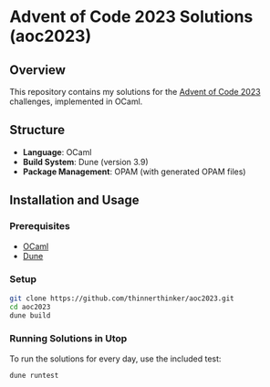 # Advent of Code 2023 Solutions (aoc2023)

## Overview
This repository contains my solutions for the [Advent of Code 2023](https://adventofcode.com/2023) challenges, implemented in OCaml.

## Structure
- **Language**: OCaml
- **Build System**: Dune (version 3.9)
- **Package Management**: OPAM (with generated OPAM files)

## Installation and Usage
### Prerequisites
- [OCaml](https://ocaml.org/)
- [Dune](https://dune.build/)

### Setup
   ```bash
   git clone https://github.com/thinnerthinker/aoc2023.git
   cd aoc2023
   dune build
   ```

### Running Solutions in Utop
To run the solutions for every day, use the included test:

   ```bash
   dune runtest
   ```
